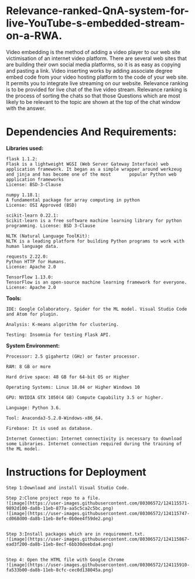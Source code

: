# Relevance-ranked-QnA-system-for-live-YouTube-s-embedded-stream-on-a-RWA.
Video embedding is the method of adding a video player to our web site victimisation of an internet video platform. There are several web sites that are building their own social media platforms, so it is as easy as copying and pasting a link. Video inserting works by adding associate degree embed code from your video hosting platform to the code of your web site. It permits you to integrate live streaming on our website.
Relevance ranking is to be provided for live chat of the live video stream. Relevance ranking is the process of sorting the chats so that those Questions which are most likely to be relevant to the topic are shown at the top of the chat window with the answer.
# Dependencies And Requirements:
**Libraries used:**
    
    flask 1.1.2: 
    Flask is a lightweight WGSI (Web Server Gateway Interface) web application framework. It began as a simple wrapper around werkzeug and jinja and has become one of the most       popular Python web application frameworks 
    License: BSD-3-Clause 
    
    numpy 1.18.1: 
    A fundamental package for array computing in python 
    License: OSI Approved (BSD) 
    
    scikit-learn 0.22.1: 
    Scikit-learn is a free software machine learning library for python programming. License: BSD 3-Clause 

    NLTK (Natural Language ToolKit):
    NLTK is a leading platform for building Python programs to work with human language data.
    
    requests 2.22.0: 
    Python HTTP for Humans. 
    License: Apache 2.0 
    
    TensorFlow 1.13.0: 
    TensorFlow is an open-source machine learning framework for everyone. 
    License: Apache 2.0 


**Tools:**
  
    IDE: Google Colaboratory. Spider for the ML model. Visual Studio Code and Atom for plugin.
  
    Analysis: K-means algorithm for clustering.
    
    Testing: Insomnia for testing Flask API.


**System Environment:**
    
    Processor: 2.5 gigahertz (GHz) or faster processor.
    
    RAM: 8 GB or more

    Hard drive space: 48 GB for 64-bit OS or Higher

    Operating Systems: Linux 18.04 or Higher Windows 10

    GPU: NVIDIA GTX 1050(4 GB) Compute Capability 3.5 or higher.

    Language: Python 3.6.

    Tool: Anaconda3-5.2.0-Windows-x86_64.
    
    Firebase: It is used as database.

    Internet Connection: Internet connectivity is necessary to download some Libraries. Internet connection required during the training of the ML model.
    
    
   # Instructions for Deployment

    Step 1:Download and install Visual Studio Code.
	
    Step 2:Clone project repo to a file.
    ![image](https://user-images.githubusercontent.com/80306572/124115571-9892d100-da8b-11eb-877a-aa5c5ca2c5bc.png)
    ![image](https://user-images.githubusercontent.com/80306572/124115747-cd068d00-da8b-11eb-8efe-0b0ee4f59de2.png)


    Step 3:Install packages which are in requirement.txt.
    ![image](https://user-images.githubusercontent.com/80306572/124115867-ead3f200-da8b-11eb-8ecf-6bb30deebda4.png)


    Step 4: Open the HTML file with Google Chrome
    ![image](https://user-images.githubusercontent.com/80306572/124115910-fa533b00-da8b-11eb-8cfc-cec0d138045a.png)

